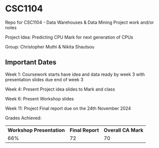 # CSC1104
Repo for CSC1104 - Data Warehouses &amp; Data Mining Project work and/or notes

Project Idea: Predicting CPU Mark for next generation of CPUs

Group: Christopher Muthi & Nikita Shautsou

## Important Dates
Week 1: Coursework starts have idea and data ready by week 3 with presentation slides due end of week 3

Week 4: Present Project idea slides to Mark and class

Week 6: Present Workshop slides

Week 11: Project Final report due on the 24th November 2024

<table>
  Grades Achieved:
  <tr>
    <th>Workshop Presentation </th>
    <th>Final Report </th>
    <th>Overall CA Mark </th>
  </tr>
  
  <tr>
    <td>66%</td>
    <td>72</td>
    <td>70</td>
  </tr>
</table>







